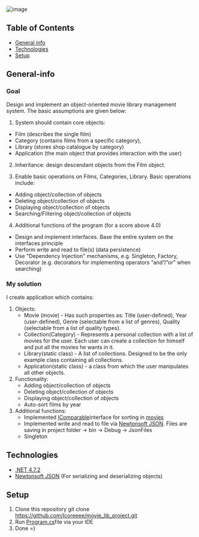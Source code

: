![image](https://user-images.githubusercontent.com/61603558/216688737-effb995c-5aa3-4685-a001-3b17a487c89a.png)

## Table of Contents
* [General info](#general-info)
* [Technologies](#technologies)
* [Setup](#setup)

## General-info

### Goal
Design and implement an object-oriented movie library management system. The basic assumptions are given below:
1. System should contain core objects:
* Film (describes the single film)
* Category (contains films from a specific category),
* Library (stores shop catalogue by category)
* Application (the main object that provides interaction with the user)

2. Inheritance: design descendant objects from the Film object.

3. Enable basic operations on Films, Categories, Library.  Basic operations include:
* Adding object/collection of objects
* Deleting object/collection of objects
* Displaying object/collection of objects
* Searching/Filtering object/collection of objects

4. Additional functions of the program (for a score above 4.0)
* Design and implement interfaces. Base the entire system on the interfaces principle
* Perform write and read to file(s) (data persistence)
* Use "Dependency Injection" mechanisms, e.g. Singleton, Factory, Decorator (e.g. decorators for implementing operators “and”/”or” when searching)

### My solution
I create application which contains:
1. Objects:
   * Movie (movie) - Has such properties as: Title (user-defined), Year (user-defined), Genre (selectable from a list of genres), Quality (selectable from a list of quality types).
   * Collection(Category) - Represents a personal collection with a list of movies for the user. Each user can create a collection for himself and put all the movies he wants in it.
   * Library(static class) - A list of collections. Designed to be the only example class containing all collections.
   * Application(static class) - a class from which the user manipulates all other objects.
2. Functionality:
   * Adding object/collection of objects
   * Deleting object/collection of objects
   * Displaying object/collection of objects
   * Auto-sort films by year
3. Additional functions:
   * Implemented [IComparable](https://learn.microsoft.com/en-us/dotnet/api/system.icomparable-1?view=net-7.0)interface for sorting in [movies](https://github.com/Icoreeee/movie_lib_project/blob/master/movie_lib/Movie.cs)
   * Implemented write and read to file via [Newtonsoft JSON](https://www.newtonsoft.com/json). 
   Files are saving in project folder -> bin -> Debug -> JsonFiles
   * Singleton

## Technologies
* [.NET 4.7.2](https://dotnet.microsoft.com/en-us/download/dotnet-framework/net472)
* [Newtonsoft JSON](https://www.newtonsoft.com/json) (For serializing and deserializing objects)

## Setup

1. Clone this repository
git clone https://github.com/Icoreeee/movie_lib_project.git
2. Run [Program.cs](https://github.com/Icoreeee/movie_lib_project/blob/master/movie_lib/Program.cs)file via your IDE
3. Done =)
